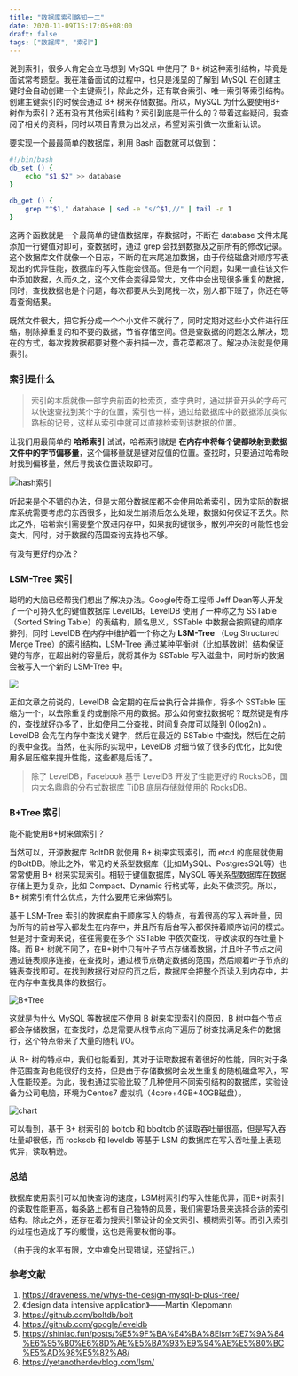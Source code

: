 ```yaml
---
title: "数据库索引略知一二"
date: 2020-11-09T15:17:05+08:00
draft: false
tags: ["数据库", "索引"]
---
```


说到索引，很多人肯定会立马想到 MySQL 中使用了 B+ 树这种索引结构，毕竟是面试常考题型。我在准备面试的过程中，也只是浅显的了解到 MySQL 在创建主键时会自动创建一个主键索引，除此之外，还有联合索引、唯一索引等索引结构。创建主键索引的时候会通过 B+ 树来存储数据。所以，MySQL 为什么要使用B+ 树作为索引？还有没有其他索引结构？索引到底是干什么的？带着这些疑问，我查阅了相关的资料，同时以项目背景为出发点，希望对索引做一次重新认识。

要实现一个最最简单的数据库，利用 Bash 函数就可以做到：

```bash
#!/bin/bash
db_set () {
	echo "$1,$2" >> database
} 

db_get () {
	grep "^$1," database | sed -e "s/^$1,//" | tail -n 1
}
```

这两个函数就是一个最简单的键值数据库，存数据时，不断在 database 文件末尾添加一行键值对即可，查数据时，通过 grep 会找到数据及之前所有的修改记录。这个数据库文件就像一个日志，不断的在末尾追加数据，由于传统磁盘对顺序写表现出的优异性能，数据库的写入性能会很高。但是有一个问题，如果一直往该文件中添加数据，久而久之，这个文件会变得异常大，文件中会出现很多重复的数据，同时，查找数据也是个问题，每次都要从头到尾找一次，别人都下班了，你还在等着查询结果。

既然文件很大，把它拆分成一个个小文件不就行了，同时定期对这些小文件进行压缩，剔除掉重复的和不要的数据，节省存储空间。但是查数据的问题怎么解决，现在的方式，每次找数据都要对整个表扫描一次，黄花菜都凉了。解决办法就是使用索引。

### 索引是什么

> 索引的本质就像一部字典前面的检索页，查字典时，通过拼音开头的字母可以快速查找到某个字的位置，索引也一样，通过给数据库中的数据添加类似路标的记号，这样从索引中就可以直接检索到该数据的位置。

让我们用最简单的 **哈希索引** 试试，哈希索引就是 **在内存中将每个键都映射到数据文件中的字节偏移量**，这个偏移量就是键对应值的位置。查找时，只要通过哈希映射找到偏移量，然后寻找该位置读取即可。

![hash索引](https://shiniao.fun/images/image-20201110105059407.png)

听起来是个不错的办法，但是大部分数据库都不会使用哈希索引，因为实际的数据库系统需要考虑的东西很多，比如发生崩溃后怎么处理，数据如何保证不丢失。除此之外，哈希索引需要整个放进内存中，如果我的键很多，散列冲突的可能性也会变大，同时，对于数据的范围查询支持也不够。

有没有更好的办法？

### LSM-Tree 索引

聪明的大脑已经帮我们想出了解决办法。Google传奇工程师 Jeff Dean等人开发了一个可持久化的键值数据库 LevelDB。LevelDB 使用了一种称之为 SSTable（Sorted String Table）的表结构，顾名思义，SSTable 中数据会按照键的顺序排列，同时 LevelDB 在内存中维护着一个称之为 **LSM-Tree** （Log Structured Merge Tree）的索引结构，LSM-Tree 通过某种平衡树（比如基数树）结构保证键的有序，在超出树的容量后，就将其作为 SSTable 写入磁盘中，同时新的数据会被写入一个新的 LSM-Tree 中。

![](https://shiniao.fun/images/20201109154404.png)

正如文章之前说的，LevelDB 会定期的在后台执行合并操作，将多个 SSTable 压缩为一个，以去除重复的或删除不用的数据。那么如何查找数据呢？既然键是有序的，查找就好办多了，比如使用二分查找，时间复杂度可以降到 O(log2n) 。LevelDB 会先在内存中查找关键字，然后在最近的 SSTable 中查找，然后在之前的表中查找。当然，在实际的实现中，LevelDB 对细节做了很多的优化，比如使用多层压缩来提升性能，这些都是后话了。

> 除了 LevelDB，Facebook 基于 LevelDB 开发了性能更好的 RocksDB，国内大名鼎鼎的分布式数据库 TiDB 底层存储就使用的 RocksDB。

### B+Tree 索引

能不能使用B+树来做索引？

当然可以，开源数据库 BoltDB 就使用 B+ 树来实现索引，而 etcd 的底层就使用的BoltDB。除此之外，常见的关系型数据库（比如MySQL、PostgresSQL等）也常常使用 B+ 树来实现索引。相较于键值数据库，MySQL 等关系型数据库在数据存储上更为复杂，比如 Compact、Dynamic 行格式等，此处不做深究。所以，B+ 树索引有什么优点，为什么要用它来做索引。

基于 LSM-Tree 索引的数据库由于顺序写入的特点，有着很高的写入吞吐量，因为所有的前台写入都发生在内存中，并且所有后台写入都保持着顺序访问的模式。但是对于查询来说，往往需要在多个 SSTable 中依次查找，导致读取的吞吐量下降。而 B+ 树就不同了，在B+树中只有叶子节点存储着数据，并且叶子节点之间通过链表顺序连接，在查找时，通过根节点确定数据的范围，然后顺着叶子节点的链表查找即可。在找到数据行对应的页之后，数据库会把整个页读入到内存中，并在内存中查找具体的数据行。

![B+Tree](https://shiniao.fun/images/image-20201110095541689.png)

这就是为什么 MySQL 等数据库不使用 B 树来实现索引的原因，B 树中每个节点都会存储数据，在查找时，总是需要从根节点向下遍历子树查找满足条件的数据行，这个特点带来了大量的随机 I/O。

从 B+ 树的特点中，我们也能看到，其对于读取数据有着很好的性能，同时对于条件范围查询也能很好的支持，但是由于存储数据时会发生重复的随机磁盘写入，写入性能较差。为此，我也通过实验比较了几种使用不同索引结构的数据库，实验设备为公司电脑，环境为Centos7 虚拟机（4core+4GB+40GB磁盘）。

![chart](https://shiniao.fun/images/chart.png)

可以看到，基于 B+ 树索引的 boltdb 和 bboltdb 的读取吞吐量很高，但是写入吞吐量却很低，而 rocksdb 和 leveldb 等基于 LSM 的数据库在写入吞吐量上表现优异，读取稍逊。

### 总结

数据库使用索引可以加快查询的速度，LSM树索引的写入性能优异，而B+树索引的读取性能更高，每条路上都有自己独特的风景，我们需要场景来选择合适的索引结构。除此之外，还存在着为搜索引擎设计的全文索引、模糊索引等。而引入索引的过程也造成了写的缓慢，这也是需要权衡的事。

（由于我的水平有限，文中难免出现错误，还望指正。）

### 参考文献

1. https://draveness.me/whys-the-design-mysql-b-plus-tree/
2. 《design data intensive application》——Martin Kleppmann
3. https://github.com/boltdb/bolt
4. https://github.com/google/leveldb
5. https://shiniao.fun/posts/%E5%9F%BA%E4%BA%8Elsm%E7%9A%84%E6%95%B0%E6%8D%AE%E5%BA%93%E9%94%AE%E5%80%BC%E5%AD%98%E5%82%A8/
6. https://yetanotherdevblog.com/lsm/

